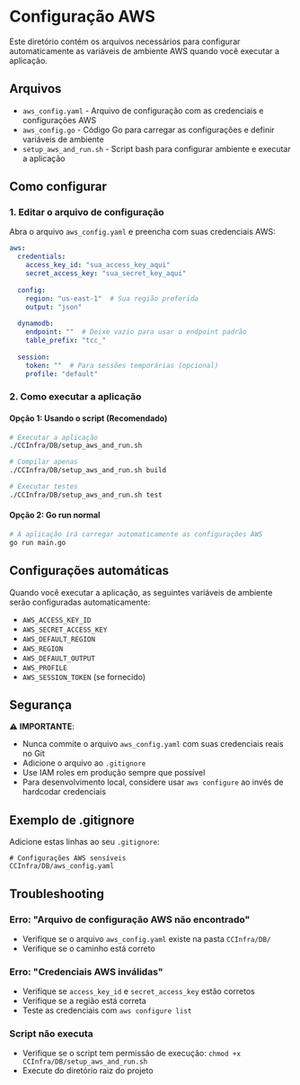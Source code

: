 # Configuração AWS

Este diretório contém os arquivos necessários para configurar automaticamente as variáveis de ambiente AWS quando você executar a aplicação.

## Arquivos

- `aws_config.yaml` - Arquivo de configuração com as credenciais e configurações AWS
- `aws_config.go` - Código Go para carregar as configurações e definir variáveis de ambiente
- `setup_aws_and_run.sh` - Script bash para configurar ambiente e executar a aplicação

## Como configurar

### 1. Editar o arquivo de configuração

Abra o arquivo `aws_config.yaml` e preencha com suas credenciais AWS:

```yaml
aws:
  credentials:
    access_key_id: "sua_access_key_aqui"
    secret_access_key: "sua_secret_key_aqui"
  
  config:
    region: "us-east-1"  # Sua região preferida
    output: "json"
  
  dynamodb:
    endpoint: ""  # Deixe vazio para usar o endpoint padrão
    table_prefix: "tcc_"
    
  session:
    token: ""  # Para sessões temporárias (opcional)
    profile: "default"
```

### 2. Como executar a aplicação

#### Opção 1: Usando o script (Recomendado)
```bash
# Executar a aplicação
./CCInfra/DB/setup_aws_and_run.sh

# Compilar apenas
./CCInfra/DB/setup_aws_and_run.sh build

# Executar testes
./CCInfra/DB/setup_aws_and_run.sh test
```

#### Opção 2: Go run normal
```bash
# A aplicação irá carregar automaticamente as configurações AWS
go run main.go
```

## Configurações automáticas

Quando você executar a aplicação, as seguintes variáveis de ambiente serão configuradas automaticamente:

- `AWS_ACCESS_KEY_ID`
- `AWS_SECRET_ACCESS_KEY`
- `AWS_DEFAULT_REGION`
- `AWS_REGION`
- `AWS_DEFAULT_OUTPUT`
- `AWS_PROFILE`
- `AWS_SESSION_TOKEN` (se fornecido)

## Segurança

⚠️ **IMPORTANTE**: 
- Nunca commite o arquivo `aws_config.yaml` com suas credenciais reais no Git
- Adicione o arquivo ao `.gitignore`
- Use IAM roles em produção sempre que possível
- Para desenvolvimento local, considere usar `aws configure` ao invés de hardcodar credenciais

## Exemplo de .gitignore

Adicione estas linhas ao seu `.gitignore`:

```
# Configurações AWS sensíveis
CCInfra/DB/aws_config.yaml
```

## Troubleshooting

### Erro: "Arquivo de configuração AWS não encontrado"
- Verifique se o arquivo `aws_config.yaml` existe na pasta `CCInfra/DB/`
- Verifique se o caminho está correto

### Erro: "Credenciais AWS inválidas"
- Verifique se `access_key_id` e `secret_access_key` estão corretos
- Verifique se a região está correta
- Teste as credenciais com `aws configure list`

### Script não executa
- Verifique se o script tem permissão de execução: `chmod +x CCInfra/DB/setup_aws_and_run.sh`
- Execute do diretório raiz do projeto
